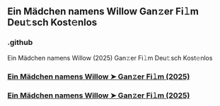 ## Ein Mädchen namens Willow Gan𝚣er Fi𝚕m Deu𝚝sch Kost𝚎nlos

### .github

Ein Mädchen namens Willow (2025) Gan𝚣er Fi𝚕m Deu𝚝sch Kost𝚎nlos

### [Ein Mädchen namens Willow ➤ Gan𝚣er Fi𝚕m (2025)](https://watching4khdmovies.blogspot.com/2025/03/ein-madchen.html)
### [Ein Mädchen namens Willow ➤ Gan𝚣er Fi𝚕m (2025)](https://watching4khdmovies.blogspot.com/2025/03/ein-madchen.html)
